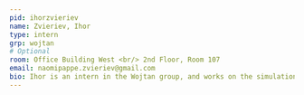 ```yaml
---
pid: ihorzvieriev
name: Zvieriev, Ihor
type: intern
grp: wojtan
# Optional
room: Office Building West <br/> 2nd Floor, Room 107
email: naomipappe.zvieriev@gmail.com
bio: Ihor is an intern in the Wojtan group, and works on the simulation of crack formation and propagation in complex materials.
---
```

